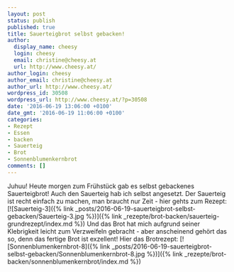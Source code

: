 ```yaml
---
layout: post
status: publish
published: true
title: Sauerteigbrot selbst gebacken!
author:
  display_name: cheesy
  login: cheesy
  email: christine@cheesy.at
  url: http://www.cheesy.at/
author_login: cheesy
author_email: christine@cheesy.at
author_url: http://www.cheesy.at/
wordpress_id: 30508
wordpress_url: http://www.cheesy.at/?p=30508
date: '2016-06-19 13:06:00 +0100'
date_gmt: '2016-06-19 11:06:00 +0100'
categories:
- Rezept
- Essen
- backen
- Sauerteig
- Brot
- Sonnenblumenkernbrot
comments: []
---
```

Juhuu! Heute morgen zum Frühstück gab es selbst gebackenes Sauerteigbrot! Auch den Sauerteig hab ich selbst angesetzt. Der Sauerteig ist recht einfach zu machen, man braucht nur Zeit - hier gehts zum Rezept:
[![Sauerteig-3]({% link _posts/2016-06-19-sauerteigbrot-selbst-gebacken/Sauerteig-3.jpg %})]({% link _rezepte/brot-backen/sauerteig-grundrezept/index.md %})
Und das Brot hat mich aufgrund seiner Klebrigkeit leicht zum Verzweifeln gebracht - aber anscheinend gehört das so, denn das fertige Brot ist exzellent!
Hier das Brotrezept:
[![Sonnenblumenkernbrot-8]({% link _posts/2016-06-19-sauerteigbrot-selbst-gebacken/Sonnenblumenkernbrot-8.jpg %})]({% link _rezepte/brot-backen/sonnenblumenkernbrot/index.md %})
